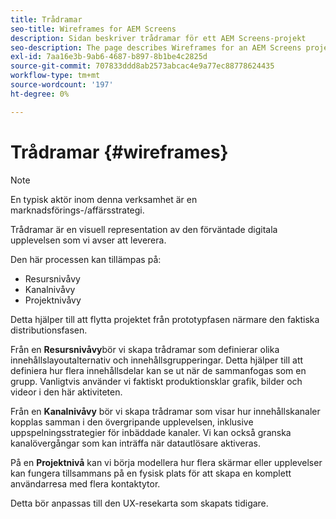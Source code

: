 ```yaml
---
title: Trådramar
seo-title: Wireframes for AEM Screens
description: Sidan beskriver trådramar för ett AEM Screens-projekt
seo-description: The page describes Wireframes for an AEM Screens project
exl-id: 7aa16e3b-9ab6-4687-b897-8b1be4c2825d
source-git-commit: 707833ddd8ab2573abcac4e9a77ec88778624435
workflow-type: tm+mt
source-wordcount: '197'
ht-degree: 0%

---
```


# Trådramar {#wireframes}

>[!NOTE]
>En typisk aktör inom denna verksamhet är en marknadsförings-/affärsstrategi.

Trådramar är en visuell representation av den förväntade digitala upplevelsen som vi avser att leverera.

Den här processen kan tillämpas på:

* Resursnivåvy
* Kanalnivåvy
* Projektnivåvy

Detta hjälper till att flytta projektet från prototypfasen närmare den faktiska distributionsfasen.

Från en **Resursnivåvy**bör vi skapa trådramar som definierar olika innehållslayoutalternativ och innehållsgrupperingar. Detta hjälper till att definiera hur flera innehållsdelar kan se ut när de sammanfogas som en grupp.
Vanligtvis använder vi faktiskt produktionsklar grafik, bilder och videor i den här aktiviteten.

Från en **Kanalnivåvy** bör vi skapa trådramar som visar hur innehållskanaler kopplas samman i den övergripande upplevelsen, inklusive uppspelningsstrategier för inbäddade kanaler. Vi kan också granska kanalövergångar som kan inträffa när datautlösare aktiveras.

På en **Projektnivå** kan vi börja modellera hur flera skärmar eller upplevelser kan fungera tillsammans på en fysisk plats för att skapa en komplett användarresa med flera kontaktytor.

Detta bör anpassas till den UX-resekarta som skapats tidigare.
